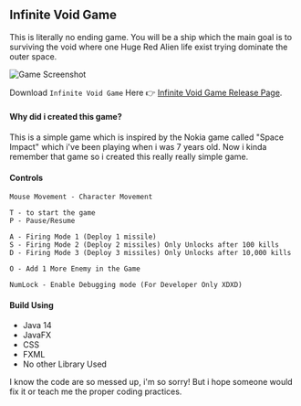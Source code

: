 ## Infinite Void Game

  This is literally no ending game. You will be a ship which the main goal is to surviving the void where one Huge Red Alien life exist trying dominate the outer space.
 
![Game Screenshot](https://raw.githubusercontent.com/Jervx/Infinite-Void-Game-/main/Source/Covers/Infinite%20Void%20Game%20.gif)

Download `Infinite Void Game` Here 👉 [Infinite Void Game Release Page](https://github.com/Jervx/Infinite-Void-Game-/releases).

#### Why did i created this game?

  This is a simple game which is inspired by the Nokia game called "Space Impact" which i've been playing when i was 7 years old. Now i kinda remember
  that game so i created this really really simple game.
  
#### Controls

    Mouse Movement - Character Movement
    
    T - to start the game
    P - Pause/Resume 
    
    A - Firing Mode 1 (Deploy 1 missile)
    S - Firing Mode 2 (Deploy 2 missiles) Only Unlocks after 100 kills
    D - Firing Mode 3 (Deploy 3 missiles) Only Unlocks after 10,000 kills
    
    O - Add 1 More Enemy in the Game
    
    NumLock - Enable Debugging mode (For Developer Only XDXD)

#### Build Using
  - Java 14
  - JavaFX
  - CSS
  - FXML
  - No other Library Used


I know the code are so messed up, i'm so sorry! But i hope someone would fix it or teach me the proper coding practices.
